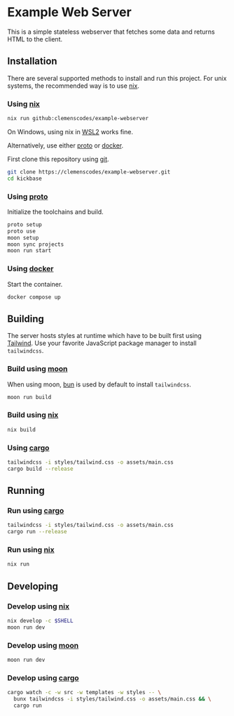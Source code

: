 # Example Web Server

This is a simple stateless webserver that fetches some data and returns
HTML to the client.

## Installation

There are several supported methods to install and run this project.
For unix systems, the recommended way is to use [nix](https://nixos.org/download/#download-nix).

### Using [nix](https://nixos.org/download/#download-nix)

```sh
nix run github:clemenscodes/example-webserver
```

On Windows, using nix in [WSL2](https://learn.microsoft.com/de-de/windows/wsl/about#what-is-wsl-2)
works fine.

Alternatively, use either [proto](https://moonrepo.dev/docs/proto) or [docker](https://www.docker.com/).

First clone this repository using [git](https://git-scm.com/).

```sh
git clone https://clemenscodes/example-webserver.git
cd kickbase
```

### Using [proto](https://moonrepo.dev/docs/proto/install)

Initialize the toolchains and build.

```sh
proto setup
proto use
moon setup
moon sync projects
moon run start
```

### Using [docker](https://docs.docker.com/engine/install/)

Start the container.

```sh
docker compose up
```

## Building

The server hosts styles at runtime which have to be built first using [Tailwind](https://tailwindcss.com/).
Use your favorite JavaScript package manager to install `tailwindcss`.

### Build using [moon](https://moonrepo.dev/docs)

When using moon, [bun](https://bun.sh/) is used by default to install `tailwindcss`.

```sh
moon run build
```

### Build using [nix](https://nixos.org/download/#download-nix)

```sh
nix build
```

### Using [cargo](https://doc.rust-lang.org/cargo/getting-started/installation.html)

```sh
tailwindcss -i styles/tailwind.css -o assets/main.css
cargo build --release
```

## Running

### Run using [cargo](https://doc.rust-lang.org/cargo/getting-started/installation.html)

```sh
tailwindcss -i styles/tailwind.css -o assets/main.css
cargo run --release
```

### Run using [nix](https://nixos.org/download/#download-nix)

```sh
nix run
```

## Developing

### Develop using [nix](https://nixos.org/download/#download-nix)

```sh
nix develop -c $SHELL
moon run dev
```

### Develop using [moon](https://moonrepo.dev/docs)

```sh
moon run dev
```

### Develop using [cargo](https://doc.rust-lang.org/cargo/getting-started/installation.html)

```sh
cargo watch -c -w src -w templates -w styles -- \
  bunx tailwindcss -i styles/tailwind.css -o assets/main.css && \
  cargo run
```
